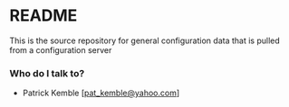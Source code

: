 # README #
This is the source repository for general configuration data that is pulled from a configuration server

### Who do I talk to? ###

* Patrick Kemble [pat_kemble@yahoo.com]